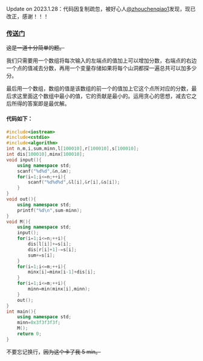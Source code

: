  Update on 2023.1.28：代码因复制疏忽，被好心人[@zhouchenqiao1](https://www.luogu.com.cn/user/705012)发现，现已改正，感谢！！！

### [传送门](https://www.luogu.com.cn/problem/AT_abc017_3)

~~这是一道十分简单的题。~~

我们只需要用一个数组将每次输入的左端点的值加上可以增加分数，右端点的右边一个点的值减去分数，再用一个变量存储如果将每个山洞都探一遍总共可以加多少分。

最后用一个数组，数组的值是该数组的前一个的值加上它这个点所对应的分数，最后求这里面这个数组中最小的值，它的贡献是最小的。运用贪心的思想，减去它之后所得的答案即是最优解。


#### 代码如下：

```cpp
#include<iostream>
#include<cstdio>
#include<algorithm>
int n,m,i,sum,minn,l[100010],r[100010],s[100010];
int dis[100010],minx[100010];
void input(){
	using namespace std;
	scanf("%d%d",&n,&m);
	for(i=1;i<=n;++i){
		scanf("%d%d%d",&l[i],&r[i],&s[i]);
	}
}
void out(){
	using namespace std;
	printf("%d\n",sum-minn);
}
void M(){
	using namespace std;
	input();
	for(i=1;i<=n;++i){
		dis[l[i]]+=s[i];
		dis[r[i]+1]-=s[i];
		sum+=s[i];
	}
	for(i=1;i<=m;++i){
		minx[i]=minx[i-1]+dis[i];
	}
	for(i=1;i<=m;++i){
		minn=min(minx[i],minn);
	}
	out();
}
int main(){
	using namespace std;
	minn=0x3f3f3f3f;
	M();
	return 0;
}
```


不要忘记换行，~~因为这个卡了我 5 min。~~
